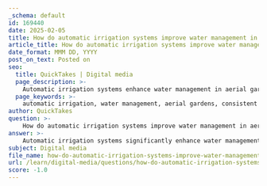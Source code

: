 ```yaml
---
_schema: default
id: 169440
date: 2025-02-05
title: How do automatic irrigation systems improve water management in aerial gardens?
article_title: How do automatic irrigation systems improve water management in aerial gardens?
date_format: MMM DD, YYYY
post_on_text: Posted on
seo:
  title: QuickTakes | Digital media
  page_description: >-
    Automatic irrigation systems enhance water management in aerial gardens by ensuring a consistent water supply, increasing efficiency, saving time, providing adaptability to conditions, promoting sustainability, and fostering healthier ecosystems.
  page_keywords: >-
    automatic irrigation, water management, aerial gardens, consistent water supply, irrigation efficiency, time-saving gardening, adaptable irrigation systems, sustainability in gardening, healthier ecosystems, urban gardening
author: QuickTakes
question: >-
    How do automatic irrigation systems improve water management in aerial gardens?
answer: >-
    Automatic irrigation systems significantly enhance water management in aerial gardens by providing several key benefits:\n\n1. **Consistent Water Supply**: These systems ensure that plants receive a consistent and adequate supply of water, which is crucial for their health and growth. By automating the watering process, the risk of overwatering or underwatering is minimized, leading to healthier plants.\n\n2. **Efficiency**: Automatic irrigation systems are designed to deliver water directly to the root zones of plants, reducing water waste. This targeted approach is more efficient than manual watering methods, which can lead to runoff and evaporation losses.\n\n3. **Time-Saving**: By automating the irrigation process, maintenance personnel can save time and focus on other essential tasks. This is particularly beneficial in urban settings where aerial gardens may be located in hard-to-reach areas.\n\n4. **Adaptability**: Many modern automatic irrigation systems can be programmed to adjust watering schedules based on weather conditions, soil moisture levels, and specific plant needs. This adaptability ensures that plants receive the right amount of water at the right time, further optimizing water use.\n\n5. **Sustainability**: By improving water management, automatic irrigation systems contribute to the sustainability of aerial gardens. They help conserve water resources, which is especially important in urban environments where water scarcity can be a concern.\n\n6. **Healthier Ecosystems**: Consistent and efficient watering promotes lush and vibrant plant growth, which can enhance the overall aesthetic and environmental benefits of aerial gardens. Healthy plants contribute to improved air quality, biodiversity, and urban cooling.\n\nIn summary, automatic irrigation systems play a crucial role in the effective management of water resources in aerial gardens, ensuring that these green spaces thrive while promoting sustainability and efficiency.
subject: Digital media
file_name: how-do-automatic-irrigation-systems-improve-water-management-in-aerial-gardens.md
url: /learn/digital-media/questions/how-do-automatic-irrigation-systems-improve-water-management-in-aerial-gardens
score: -1.0
---
```


&nbsp;